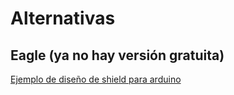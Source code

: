 # Alternativas

## Eagle (ya no hay versión gratuita)

[Ejemplo de diseño de shield para arduino](https://aaroneiche.com/2010/06/24/a-beginners-guide-to-making-an-arduino-shield-pcb/)
